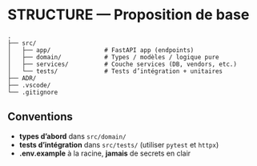 # STRUCTURE — Proposition de base

```
.
├── src/
│   ├── app/               # FastAPI app (endpoints)
│   ├── domain/            # Types / modèles / logique pure
│   ├── services/          # Couche services (DB, vendors, etc.)
│   └── tests/             # Tests d’intégration + unitaires
├── ADR/
├── .vscode/
└── .gitignore
```

## Conventions
- **types d’abord** dans `src/domain/`
- **tests d’intégration** dans `src/tests/` (utiliser `pytest` et `httpx`)
- **.env.example** à la racine, **jamais** de secrets en clair

